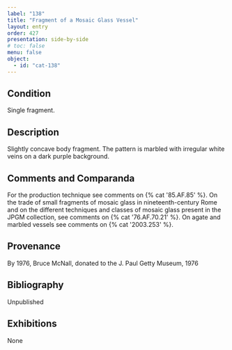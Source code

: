 ```yaml
---
label: "138"
title: "Fragment of a Mosaic Glass Vessel"
layout: entry
order: 427
presentation: side-by-side
# toc: false
menu: false
object:
  - id: "cat-138"
---
```


## Condition

Single fragment.

## Description

Slightly concave body fragment. The pattern is marbled with irregular white veins on a dark purple background.

## Comments and Comparanda

For the production technique see comments on {% cat '85.AF.85' %}. On the trade of small fragments of mosaic glass in nineteenth-century Rome and on the different techniques and classes of mosaic glass present in the JPGM collection, see comments on {% cat '76.AF.70.21' %}. On agate and marbled vessels see comments on {% cat '2003.253' %}.

## Provenance

By 1976, Bruce McNall, donated to the J. Paul Getty Museum, 1976

## Bibliography

Unpublished

## Exhibitions

None